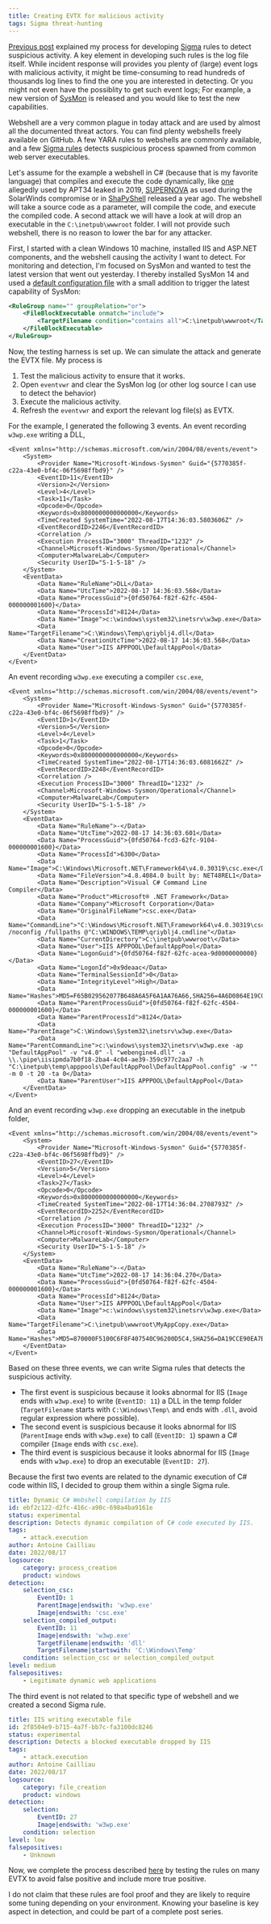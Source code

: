 ```yaml
---
title: Creating EVTX for malicious activity
tags: Sigma threat-hunting
---
```


[Previous post](/2022/08/16/Developing-Sigma-rules-with-chainsaw.html) explained my process for developing [Sigma](https://github.com/SigmaHQ/Sigma) rules to detect 
suspicious activity. A key element in developing such rules is the log file
itself. While incident response will provides you plenty of (large) event logs
with malicious activity, it might be time-consuming to read hundreds of
thousands log lines to find the one you are interested in detecting. Or you might
not even have the possiblity to get such event logs; For example, a new version
of [SysMon](https://docs.microsoft.com/en-us/sysinternals/downloads/sysmon) is released and you would like to test the new capabilities.

Webshell
are a very common plague in today attack and are used by almost all the 
documented threat actors. You can find plenty webshells freely available on 
GitHub. A few YARA rules to webshells are commonly available, and a few [Sigma rules](https://github.com/SigmaHQ/Sigma/search?q=webshell)
detects suspicious process spawned from common web server executables.

Let's assume for the example a webshell in C# (because that is my favorite 
language) that compiles and execute the code dynamically, like [one](https://d.uijn.nl/2019/04/18/yet-another-apt34-oilrig-leak-quick-analysis/) 
allegedly used by APT34 leaked in 2019, [SUPERNOVA](https://www.sentinelone.com/labs/solarwinds-understanding-detecting-the-supernova-webshell-trojan/) as used during the SolarWinds compromise or in [ShaPyShell](https://github.com/antonioCoco/SharPyShell) 
released a year ago. The webshell will take a source code as a parameter, will
compile the code, and execute the compiled code. A second attack we will have
a look at will drop an executable in the `C:\inetpub\wwwroot` folder. I will not provide such webshell,
there is no reason to lower the bar for any attacker.

First, I started with a clean Windows 10 machine, installed IIS and ASP.NET
components, and the webshell causing the activity I want to detect. For monitoring and detection, I'm focused on SysMon and wanted to
test the latest version that went out yesterday. I thereby installed SysMon 14
and used a [default configuration file](https://github.com/SwiftOnSecurity/sysmon-config)
with a small addition to trigger the latest capability of SysMon:

```xml
<RuleGroup name="" groupRelation="or">
    <FileBlockExecutable onmatch="include">
        <TargetFilename condition="contains all">C:\inetpub\wwwroot</TargetFilename>
    </FileBlockExecutable>
</RuleGroup>
```

Now, the testing harness is set up. We can simulate the attack and generate the
EVTX file. My process is 

1. Test the malicious activity to ensure that it works.
2. Open `eventvwr` and clear the SysMon log (or other log source I can use to detect the behavior)
3. Execute the malicious activity.
4. Refresh the `eventvwr` and export the relevant log file(s) as EVTX.

For the example, I generated the following 3 events. An event recording `w3wp.exe` writing a DLL,

```{xml}
<Event xmlns="http://schemas.microsoft.com/win/2004/08/events/event">
    <System>
        <Provider Name="Microsoft-Windows-Sysmon" Guid="{5770385f-c22a-43e0-bf4c-06f5698ffbd9}" /> 
        <EventID>11</EventID> 
        <Version>2</Version> 
        <Level>4</Level> 
        <Task>11</Task> 
        <Opcode>0</Opcode> 
        <Keywords>0x8000000000000000</Keywords> 
        <TimeCreated SystemTime="2022-08-17T14:36:03.5803606Z" /> 
        <EventRecordID>2246</EventRecordID> 
        <Correlation /> 
        <Execution ProcessID="3000" ThreadID="1232" /> 
        <Channel>Microsoft-Windows-Sysmon/Operational</Channel> 
        <Computer>MalwareLab</Computer> 
        <Security UserID="S-1-5-18" /> 
    </System>
    <EventData>
        <Data Name="RuleName">DLL</Data> 
        <Data Name="UtcTime">2022-08-17 14:36:03.568</Data> 
        <Data Name="ProcessGuid">{0fd50764-f82f-62fc-4504-000000001600}</Data> 
        <Data Name="ProcessId">8124</Data> 
        <Data Name="Image">c:\windows\system32\inetsrv\w3wp.exe</Data> 
        <Data Name="TargetFilename">C:\Windows\Temp\qriyblj4.dll</Data> 
        <Data Name="CreationUtcTime">2022-08-17 14:36:03.568</Data> 
        <Data Name="User">IIS APPPOOL\DefaultAppPool</Data> 
    </EventData>
</Event>
```

An event recording `w3wp.exe` executing a compiler `csc.exe`,

```{xml}
<Event xmlns="http://schemas.microsoft.com/win/2004/08/events/event">
    <System>
        <Provider Name="Microsoft-Windows-Sysmon" Guid="{5770385f-c22a-43e0-bf4c-06f5698ffbd9}" /> 
        <EventID>1</EventID> 
        <Version>5</Version> 
        <Level>4</Level> 
        <Task>1</Task> 
        <Opcode>0</Opcode> 
        <Keywords>0x8000000000000000</Keywords> 
        <TimeCreated SystemTime="2022-08-17T14:36:03.6081662Z" /> 
        <EventRecordID>2248</EventRecordID> 
        <Correlation /> 
        <Execution ProcessID="3000" ThreadID="1232" /> 
        <Channel>Microsoft-Windows-Sysmon/Operational</Channel> 
        <Computer>MalwareLab</Computer> 
        <Security UserID="S-1-5-18" /> 
    </System>
    <EventData>
        <Data Name="RuleName">-</Data> 
        <Data Name="UtcTime">2022-08-17 14:36:03.601</Data> 
        <Data Name="ProcessGuid">{0fd50764-fcd3-62fc-9104-000000001600}</Data> 
        <Data Name="ProcessId">6300</Data> 
        <Data Name="Image">C:\Windows\Microsoft.NET\Framework64\v4.0.30319\csc.exe</Data> 
        <Data Name="FileVersion">4.8.4084.0 built by: NET48REL1</Data> 
        <Data Name="Description">Visual C# Command Line Compiler</Data> 
        <Data Name="Product">Microsoft® .NET Framework</Data> 
        <Data Name="Company">Microsoft Corporation</Data> 
        <Data Name="OriginalFileName">csc.exe</Data> 
        <Data Name="CommandLine">"C:\Windows\Microsoft.NET\Framework64\v4.0.30319\csc.exe" /noconfig /fullpaths @"C:\WINDOWS\TEMP\qriyblj4.cmdline"</Data> 
        <Data Name="CurrentDirectory">C:\inetpub\wwwroot\</Data> 
        <Data Name="User">IIS APPPOOL\DefaultAppPool</Data> 
        <Data Name="LogonGuid">{0fd50764-f82f-62fc-acea-9d0000000000}</Data> 
        <Data Name="LogonId">0x9deaac</Data> 
        <Data Name="TerminalSessionId">0</Data> 
        <Data Name="IntegrityLevel">High</Data> 
        <Data Name="Hashes">MD5=F65B029562077B648A6A5F6A1AA76A66,SHA256=4A6D0864E19C0368A47217C129B075DDDF61A6A262388F9D21045D82F3423ED7,IMPHASH=EE1E569AD02AA1F7AECA80AC0601D80D</Data> 
        <Data Name="ParentProcessGuid">{0fd50764-f82f-62fc-4504-000000001600}</Data> 
        <Data Name="ParentProcessId">8124</Data> 
        <Data Name="ParentImage">C:\Windows\System32\inetsrv\w3wp.exe</Data> 
        <Data Name="ParentCommandLine">c:\windows\system32\inetsrv\w3wp.exe -ap "DefaultAppPool" -v "v4.0" -l "webengine4.dll" -a \\.\pipe\iisipmda7b0f18-2ba4-4c04-ae39-359c977c2aa7 -h "C:\inetpub\temp\apppools\DefaultAppPool\DefaultAppPool.config" -w "" -m 0 -t 20 -ta 0</Data> 
        <Data Name="ParentUser">IIS APPPOOL\DefaultAppPool</Data> 
    </EventData>
</Event>
```

And an event recording `w3wp.exe` dropping an executable in the inetpub folder,

```{xml}
<Event xmlns="http://schemas.microsoft.com/win/2004/08/events/event">
    <System>
        <Provider Name="Microsoft-Windows-Sysmon" Guid="{5770385f-c22a-43e0-bf4c-06f5698ffbd9}" /> 
        <EventID>27</EventID> 
        <Version>5</Version> 
        <Level>4</Level> 
        <Task>27</Task> 
        <Opcode>0</Opcode> 
        <Keywords>0x8000000000000000</Keywords> 
        <TimeCreated SystemTime="2022-08-17T14:36:04.2708793Z" /> 
        <EventRecordID>2252</EventRecordID> 
        <Correlation /> 
        <Execution ProcessID="3000" ThreadID="1232" /> 
        <Channel>Microsoft-Windows-Sysmon/Operational</Channel> 
        <Computer>MalwareLab</Computer> 
        <Security UserID="S-1-5-18" /> 
    </System>
    <EventData>
        <Data Name="RuleName">-</Data> 
        <Data Name="UtcTime">2022-08-17 14:36:04.270</Data> 
        <Data Name="ProcessGuid">{0fd50764-f82f-62fc-4504-000000001600}</Data> 
        <Data Name="ProcessId">8124</Data> 
        <Data Name="User">IIS APPPOOL\DefaultAppPool</Data> 
        <Data Name="Image">c:\windows\system32\inetsrv\w3wp.exe</Data> 
        <Data Name="TargetFilename">C:\inetpub\wwwroot\MyAppCopy.exe</Data> 
        <Data Name="Hashes">MD5=870000F5100C6F8F407540C96200D5C4,SHA256=DA19CCE90EA7B0CB0A0FC754BB10C015ECCC73147EBB7712F2818A44D1663BC9,IMPHASH=698FA83DA166EDB916866EF085B426D9</Data> 
    </EventData>
</Event>
```

Based on these three events, we can write Sigma rules that detects the suspicious
activity.

* The first event is suspicious because it looks abnormal for IIS (`Image` ends with `w3wp.exe`) to write (`EventID: 11`) a DLL in the temp folder (`TargetFilename` starts with `C:\Windows\Temp\` and ends with `.dll`, avoid regular expression where possible).
* The second event is suspicious because it looks abnormal for IIS (`ParentImage` ends with `w3wp.exe`) to call (`EventID: 1`) spawn a C# compiler (`Image` ends with `csc.exe`).
* The third event is suspicious because it looks abnormal for IIS (`Image` ends with `w3wp.exe`) to drop an executable (`EventID: 27`).

Because the first two events are related to the dynamic execution of C# code
within IIS, I decided to group them within a single Sigma rule.

```yaml
title: Dynamic C# Webshell compilation by IIS
id: ebf2c122-d2fc-416c-a90c-698a4ba9161e
status: experimental
description: Detects dynamic compilation of C# code executed by IIS.
tags:
    - attack.execution
author: Antoine Cailliau
date: 2022/08/17
logsource:
    category: process_creation
    product: windows
detection:
    selection_csc:
        EventID: 1
        ParentImage|endswith: 'w3wp.exe'
        Image|endswith: 'csc.exe'
    selection_compiled_output:
        EventID: 11
        Image|endswith: 'w3wp.exe'
        TargetFilename|endswith: 'dll'
        TargetFilename|startswith: 'C:\Windows\Temp'
    condition: selection_csc or selection_compiled_output
level: medium
falsepositives:
    - Legitimate dynamic web applications
```

The third event is not related to that specific type of webshell and we created
a second Sigma rule.

```yaml
title: IIS writing executable file
id: 2f8504e9-b715-4a7f-bb7c-fa3100dc8246
status: experimental
description: Detects a blocked executable dropped by IIS
tags:
    - attack.execution
author: Antoine Cailliau
date: 2022/08/17
logsource:
    category: file_creation
    product: windows
detection:
    selection:
        EventID: 27
        Image|endswith: 'w3wp.exe'
    condition: selection
level: low
falsepositives:
    - Unknown
```

Now, we complete the process described [here](/2022/08/16/Developing-Sigma-rules-with-chainsaw.html) by testing the rules on many EVTX to avoid false positive and include more true positive.

I do not claim that these rules are fool proof and they are likely to require
some tuning depending on your environment. Knowing your baseline is key aspect
in detection, and could be part of a complete post series. 

